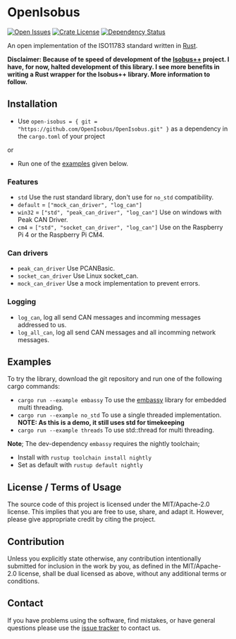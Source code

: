 # OpenIsobus

[![Open Issues](https://img.shields.io/github/issues-raw/openisobus/openisobus)](https://github.com/OpenIsobus/OpenIsobus/issues)
[![Crate License](https://img.shields.io/crates/l/pcan-basic.svg)](https://github/OpenIsobus/OpenIsobus)
[![Dependency Status](https://deps.rs/repo/github/openisobus/openisobus/status.svg)](https://deps.rs/repo/github/openisobus/openisobus)

An open implementation of the ISO11783 standard written in [Rust](https://www.rust-lang.org/).

**Disclaimer: Because of te speed of development of the [Isobus++](https://github.com/ad3154/ISO11783-CAN-Stack) project. I have, for now, halted development of this library. I see more benefits in writing a Rust wrapper for the Isobus++ library. More information to follow.**

## Installation

- Use `open-isobus = { git = "https://github.com/OpenIsobus/OpenIsobus.git" }` as a dependency in the `cargo.toml` of your project

or

- Run one of the [examples](#examples) given below.

### Features
- `std` Use the rust standard library, don't use for `no_std` compatibility.
- `default` = `["mock_can_driver", "log_can"]`
- `win32` = `["std", "peak_can_driver", "log_can"]` Use on windows with Peak CAN Driver.
- `cm4` = `["std", "socket_can_driver", "log_can"]` Use on the Raspberry Pi 4 or the Raspberry Pi CM4.
### Can drivers
- `peak_can_driver` Use PCANBasic.
- `socket_can_driver` Use Linux socket_can.
- `mock_can_driver` Use a mock implementation to prevent errors.
### Logging
- `log_can`, log all send CAN messages and incomming messages addressed to us.
- `log_all_can`, log all send CAN messages and all incomming network messages.

## Examples
To try the library, download the git repository and run one of the following cargo commands:
- `cargo run --example embassy` To use the [embassy](https://github.com/embassy-rs/embassy) library for embedded multi threading.
- `cargo run --example no_std` To use a single threaded implementation. **NOTE: As this is a demo, it still uses std for timekeeping**
- `cargo run --example threads` To use std::thread for multi threading.

**Note**; The dev-dependency `embassy` requires the nightly toolchain; 
- Install with `rustup toolchain install nightly`
- Set as default with `rustup default nightly`

## License / Terms of Usage

The source code of this project is licensed under the MIT/Apache-2.0 license. This implies that you are free to use, share, and adapt it. However, please give appropriate credit by citing the project.

## Contribution

Unless you explicitly state otherwise, any contribution intentionally submitted for inclusion in the work by you, as defined in the MIT/Apache-2.0 license, shall be dual licensed as above, without any additional terms or conditions.

## Contact

If you have problems using the software, find mistakes, or have general questions please use the [issue tracker](https://github.com/OpenIsobus/OpenIsobus/issues) to contact us.
